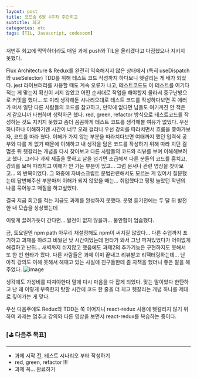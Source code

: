```yaml
---
layout: post
title: 코드숨 6월 4주차 주간회고
subtitle: 회고
categories: etc
tags: [TIL, Javascript, codesoom]
---
```





저번주 회고에 막막하더라도 매일 과제 push와 TIL을 올리겠다고 다짐했으나 지키지 못했다.

Flux Architecture & Redux를 완전히 익숙해지지 않은 상태에서
(특히 useDispatch와 useSelector)
TDD를 위해 테스트 코드 작성까지 하다보니 헷갈리는 게 배가 되었다.
jest 라이브러리를 사용할 때도 계속 오류가 나고,
테스트코드도 이 테스트를 여기다 적는 게 맞는지 확신이 서지 않았고
어떤 순서대로 작업을 해야할지 몰라서 중구난방으로 커밋을 했다...
또 미리 생각해둔 시나리오대로 테스트 코드를 작성하다보면 꼭 에러가 떠서 
일단 다른 사람들의 코드를 참고하고, 만약에 없다면 남들도 여기까진 안 적은 거 같으니까 타협하며 생략하곤 했다.
red, green, refactor 방식으로 테스트코드를 작성하는 것도 지키지 못했고
좀더 꼼꼼하게 테스트 코드를 생각해볼 여유가 없었다. 우선 하나하나 이해하기엔 시간이 너무 오래 걸리니 
우선 강의를 따라치면서 흐름을 쫓아가보자, 코드를 따라 쳤다.
이해가 가지 않는 부분을 따라치다보면
여태까지 했던 입력식 공부와 다를 게 없기 때문에
이해하고 내 생각을 담은 코드를 작성하기 위해 따라 치던 걸 멈춘 뒤
헷갈리는 개념을 다시 찾아보고 다른 사람들의 코드와 리뷰를 보며 이해해보려고 했다.
그러다 과제 제출을 못하고 날을 넘기면 조급해져
다른 분들의 코드를 훔치고, 강의를 보며 따라치고
이해가 안 가는 부분이 있고... 그럼 문서나 관련 영상을 찾아보고... 의 반복이었다.
그 와중에 자바스크립트 문법관련해서도 모르는 게 있어서 질문했는데
답변해주신 부분마저 이해가 되지 않았을 때는...
취업했다고 펑펑 놀았던 작년의 나를 묶어놓고 매질을 하고싶었다. 

결국 지금 회고를 적는 지금도 과제를 완성하지 못했다.
분명 듣기전에는 두 달 뒤 발전한 내 모습을 상상했는데

이렇게 끌려가듯이 간다면... 발전이 없지 않을까...
불안함이 엄습했다.

금, 토요일엔 npm path 아무리 재설정해도
npm이 써지질 않았다... 다른 수업까지 포기하고 
과제를 하려고 비웠던 낮 시간이었는데
현타가 와서 그냥 퍼져있었다가
어이없게 해결하고 난뒤...
새벽까지 쉬지않고 했음에도 과제2의 추가기능은 구현하지도 못해서
또 한 번 현타가 왔다. 다른 사람들은 과제 이미 끝내고 리뷰받고 리팩터링하는데...
난 아직 강의도 이해 못해서 헤매고 있는 사실에 친구들한테 좀 자책을 했더니 좋은 말을 해주었다.
![image](https://user-images.githubusercontent.com/73337811/177043173-b30b4b19-b59d-40ff-8886-74210e2bd4ff.png)

생각에도 가성비를 따져야한다 말에 다시 마음을 다 잡게 되었다.
맞는 말이었다 한탄하고 난 왜 이렇게 부족한지 탓할 시간에
코드 한 줄을 더 치고
헷갈리는 개념 하나를 제대로 짚어가는 게 맞다.

우선 다음주에도 Redux와 TDD는 쭉 이어지니 react-redux 사용에 헷갈리지 않기 위하여
과제는 멈추고 강의와 다른 영상을 보면서 
react-redux를 복습하는 중이다.



### [⛳ 다음주 목표]
---

- 과제 시작 전, 테스트 시나리오 부터 작성하기
- red, green, refactor !!! 
- 과제 꼭... 완료하기



